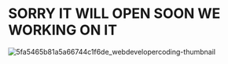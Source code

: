 # SORRY IT WILL OPEN SOON WE WORKING ON IT
![5fa5465b81a5a66744c1f6de_webdevelopercoding-thumbnail](https://user-images.githubusercontent.com/92880782/169708114-c9db68a7-18ef-40c3-b7c7-9a358106a516.gif)
